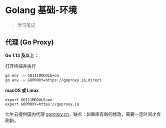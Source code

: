 Golang 基础-环境
=========================
> 学习笔记

## 代理 (Go Proxy)

**Go 1.13 及以上：**

打开终端并执行

```bash
go env -w GO111MODULE=on
go env -w GOPROXY=https://goproxy.io,direct
```

**macOS 或 Linux**

```shell
export GO111MODULE=on
export GOPROXY=https://goproxy.io
```

七牛云提供国内代理 [goproxy.cn](https://github.com/goproxy/goproxy.cn/blob/master/README.zh-CN.md)，缺点：如果库有新的修改，需要一定时间才会刷新。


